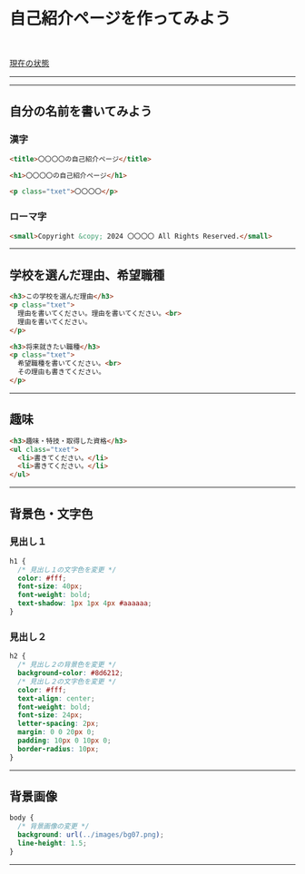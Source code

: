 # 自己紹介ページを作ってみよう

<br>
 
[現在の状態](https://tec-yoshi-taka.github.io/about_me_2025/)

---

---

## 自分の名前を書いてみよう

### 漢字

```HTML
<title>〇〇〇〇の自己紹介ページ</title>
```

```HTML
<h1>〇〇〇〇の自己紹介ページ</h1>
```

```HTML
<p class="txet">〇〇〇〇</p>
```

### ローマ字

```HTML
<small>Copyright &copy; 2024 〇〇〇〇 All Rights Reserved.</small>
```

---

## 学校を選んだ理由、希望職種

```HTML
<h3>この学校を選んだ理由</h3>
<p class="txet">
  理由を書いてください。理由を書いてください。<br>
  理由を書いてください。
</p>
```

```HTML
<h3>将来就きたい職種</h3>
<p class="txet">
  希望職種を書いてください。<br>
  その理由も書きてください。
</p>
```

---

## 趣味

```HTML
<h3>趣味・特技・取得した資格</h3>
<ul class="txet">
  <li>書きてください。</li>
  <li>書きてください。</li>
</ul>
```

---

## 背景色・文字色

### 見出し１

```css
h1 {
  /* 見出し１の文字色を変更 */
  color: #fff;
  font-size: 40px;
  font-weight: bold;
  text-shadow: 1px 1px 4px #aaaaaa;
}
```

### 見出し２

```css
h2 {
  /* 見出し２の背景色を変更 */
  background-color: #8d6212;
  /* 見出し２の文字色を変更 */
  color: #fff;
  text-align: center;
  font-weight: bold;
  font-size: 24px;
  letter-spacing: 2px;
  margin: 0 0 20px 0;
  padding: 10px 0 10px 0;
  border-radius: 10px;
}
```

---

## 背景画像

```css
body {
  /* 背景画像の変更 */
  background: url(../images/bg07.png);
  line-height: 1.5;
}
```

---
